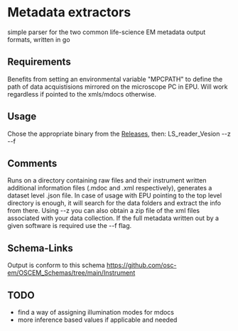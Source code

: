 # Metadata extractors
simple parser for the two common life-science EM metadata output formats, written in go

## Requirements
Benefits from setting an environmental variable "MPCPATH" to define the path of data acquistisions mirrored on the microscope PC in EPU. Will work regardless if pointed to the xmls/mdocs otherwise.

## Usage
Chose the appropriate binary from the [Releases](https://github.com/SwissOpenEM/LS_Metadata_reader/releases), then:
LS_reader_Vesion --z --f <directory>

## Comments
Runs on a directory containing raw files and their instrument written additional information files (.mdoc and .xml respectively), generates a dataset level .json file. In case of usage with EPU pointing to the top level directory is enough, it will search for the data folders and extract the info from there. Using --z you can also obtain a zip file of the xml files associated with your data collection. If the full metadata written out by a given software is required use the --f flag. 

## Schema-Links 
Output is conform to this schema https://github.com/osc-em/OSCEM_Schemas/tree/main/Instrument

## TODO
- find a way of assigning illumination modes for mdocs
- more inference based values if applicable and needed